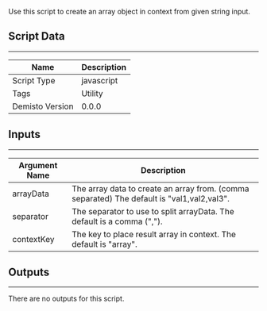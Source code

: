 Use this script to create an array object in context from given string input. 
## Script Data
---

| **Name** | **Description** |
| --- | --- |
| Script Type | javascript |
| Tags | Utility |
| Demisto Version | 0.0.0 |

## Inputs
---

| **Argument Name** | **Description** |
| --- | --- |
| arrayData | The array data to create an array from. (comma separated) The default is "val1,val2,val3". |
| separator | The separator to use to split arrayData. The default is a comma (","). |
| contextKey | The key to place result array in context. The default is "array". |

## Outputs
---
There are no outputs for this script.
